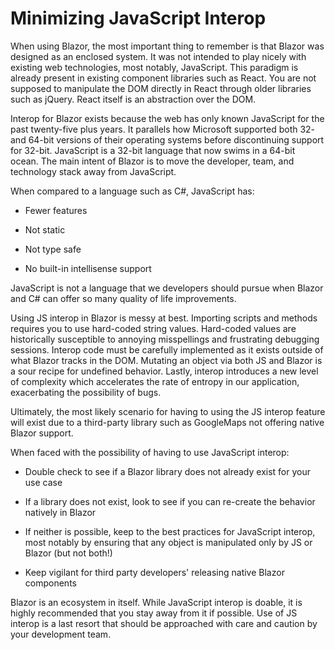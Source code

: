 # Minimizing JavaScript Interop

When using Blazor, the most important thing to remember is that Blazor was designed as an enclosed system. It was not intended to play nicely with existing web technologies, most notably, JavaScript. This paradigm is already present in existing component libraries such as React. You are not supposed to manipulate the DOM directly in React through older libraries such as jQuery. React itself is an abstraction over the DOM.

Interop for Blazor exists because the web has only known JavaScript for the past twenty-five plus years. It parallels how Microsoft supported both 32- and 64-bit versions of their operating systems before discontinuing support for 32-bit. JavaScript is a 32-bit language that now swims in a 64-bit ocean. The main intent of Blazor is to move the developer, team, and technology stack away from JavaScript.

When compared to a language such as C#, JavaScript has:

- Fewer features

- Not static

- Not type safe

- No built-in intellisense support

JavaScript is not a language that we developers should pursue when Blazor and C# can offer so many quality of life improvements.

Using JS interop in Blazor is messy at best. Importing scripts and methods requires you to use hard-coded string values. Hard-coded values are historically susceptible to annoying misspellings and frustrating debugging sessions. Interop code must be carefully implemented as it exists outside of what Blazor tracks in the DOM. Mutating an object via both JS and Blazor is a sour recipe for undefined behavior. Lastly, interop introduces a new level of complexity which accelerates the rate of entropy in our application, exacerbating the possibility of bugs.

Ultimately, the most likely scenario for having to using the JS interop feature will exist due to a third-party library such as GoogleMaps not offering native Blazor support.

When faced with the possibility of having to use JavaScript interop:

- Double check to see if a Blazor library does not already exist for your use case

- If a library does not exist, look to see if you can re-create the behavior natively in Blazor

- If neither is possible, keep to the best practices for JavaScript interop, most notably by ensuring that any object is manipulated only by JS or Blazor (but not both!)

- Keep vigilant for third party developers' releasing native Blazor components

Blazor is an ecosystem in itself. While JavaScript interop is doable, it is highly recommended that you stay away from it if possible. Use of JS interop is a last resort that should be approached with care and caution by your development team.
